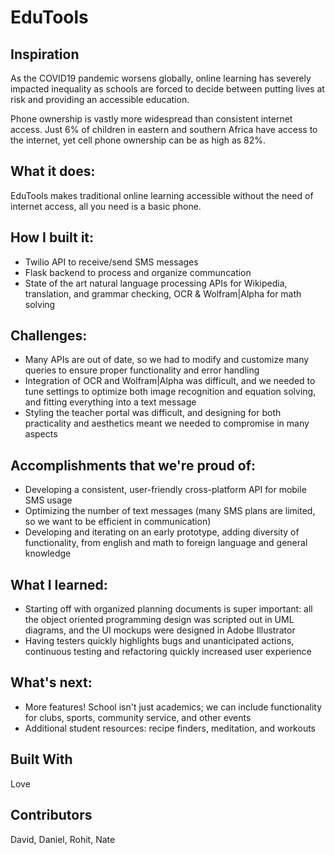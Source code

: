 # EduTools
## Inspiration
As the COVID19 pandemic worsens globally, online learning has severely impacted inequality as schools are forced to decide between putting lives at risk and providing an accessible education. 

Phone ownership is vastly more widespread than consistent internet access. Just 6% of children in eastern and southern Africa have access to the internet, yet cell phone ownership can be as high as 82%.

## What it does:
EduTools makes traditional online learning accessible without the need of internet access, all you need is a basic phone. 

## How I built it:
- Twilio API to receive/send SMS messages
- Flask backend to process and organize communcation
- State of the art natural language processing APIs for Wikipedia, translation, and grammar checking, OCR & Wolfram|Alpha for math solving

## Challenges:
- Many APIs are out of date, so we had to modify and customize many queries to ensure proper functionality and error handling
- Integration of OCR and Wolfram|Alpha was difficult, and we needed to tune settings to optimize both image recognition and equation solving, and fitting everything into a text message
- Styling the teacher portal was difficult, and designing for both practicality and aesthetics meant we needed to compromise in many aspects

## Accomplishments that we're proud of:
- Developing a consistent, user-friendly cross-platform API for mobile SMS usage
- Optimizing the number of text messages (many SMS plans are limited, so we want to be efficient in communication)
- Developing and iterating on an early prototype, adding diversity of functionality, from english and math to foreign language and general knowledge

## What I learned:
- Starting off with organized planning documents is super important: all the object oriented programming design was scripted out in UML diagrams, and the UI mockups were designed in Adobe Illustrator
- Having testers quickly highlights bugs and unanticipated actions, continuous testing and refactoring quickly increased user experience

## What's next:
- More features! School isn't just academics; we can include functionality for clubs, sports, community service, and other events
- Additional student resources: recipe finders, meditation, and workouts

## Built With
Love

## Contributors
David, Daniel, Rohit, Nate 